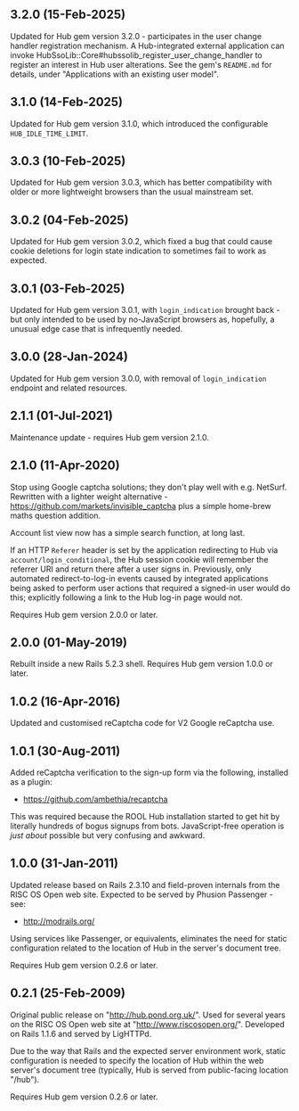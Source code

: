 ## 3.2.0 (15-Feb-2025)

Updated for Hub gem version 3.2.0 - participates in the user change handler registration mechanism. A Hub-integrated external application can invoke HubSsoLib::Core#hubssolib_register_user_change_handler to register an interest in Hub user alterations. See the gem's `README.md` for details, under "Applications with an existing user model".

## 3.1.0 (14-Feb-2025)

Updated for Hub gem version 3.1.0, which introduced the configurable `HUB_IDLE_TIME_LIMIT`.

## 3.0.3 (10-Feb-2025)

Updated for Hub gem version 3.0.3, which has better compatibility with older or more lightweight browsers than the usual mainstream set.

## 3.0.2 (04-Feb-2025)

Updated for Hub gem version 3.0.2, which fixed a bug that could cause cookie deletions for login state indication to sometimes fail to work as expected.

## 3.0.1 (03-Feb-2025)

Updated for Hub gem version 3.0.1, with `login_indication` brought back - but only intended to be used by no-JavaScript browsers as, hopefully, a unusual edge case that is infrequently needed.

## 3.0.0 (28-Jan-2024)

Updated for Hub gem version 3.0.0, with removal of `login_indication` endpoint and related resources.

## 2.1.1 (01-Jul-2021)

Maintenance update - requires Hub gem version 2.1.0.

## 2.1.0 (11-Apr-2020)

Stop using Google captcha solutions; they don't play well with e.g. NetSurf. Rewritten with a lighter weight alternative - https://github.com/markets/invisible_captcha plus a simple home-brew maths question addition.

Account list view now has a simple search function, at long last.

If an HTTP `Referer` header is set by the application redirecting to Hub via `account/login_conditional`, the Hub session cookie will remember the referrer URI and return there after a user signs in. Previously, only automated redirect-to-log-in events caused by integrated applications being asked to perform user actions that required a signed-in user would do this; explicitly following a link to the Hub log-in page would not.

Requires Hub gem version 2.0.0 or later.

## 2.0.0 (01-May-2019)

Rebuilt inside a new Rails 5.2.3 shell. Requires Hub gem version 1.0.0 or later.

## 1.0.2 (16-Apr-2016)

Updated and customised reCaptcha code for V2 Google reCaptcha use.

## 1.0.1 (30-Aug-2011)

Added reCaptcha verification to the sign-up form via the following, installed as a plugin:

* https://github.com/ambethia/recaptcha

This was required because the ROOL Hub installation started to get hit by literally hundreds of bogus signups from bots. JavaScript-free operation is *just about* possible but very confusing and awkward.

## 1.0.0 (31-Jan-2011)

Updated release based on Rails 2.3.10 and field-proven internals from the RISC OS Open web site. Expected to be served by Phusion Passenger - see:

* http://modrails.org/

Using services like Passenger, or equivalents, eliminates the need for static configuration related to the location of Hub in the server's document tree.

Requires Hub gem version 0.2.6 or later.

## 0.2.1 (25-Feb-2009)

Original public release on "http://hub.pond.org.uk/". Used for several years on the RISC OS Open web site at "http://www.riscosopen.org/". Developed on Rails 1.1.6 and served by LigHTTPd.

Due to the way that Rails and the expected server environment work, static configuration is needed to specify the location of Hub within the web server's document tree (typically, Hub is served from public-facing location "/hub").

Requires Hub gem version 0.2.6 or later.
